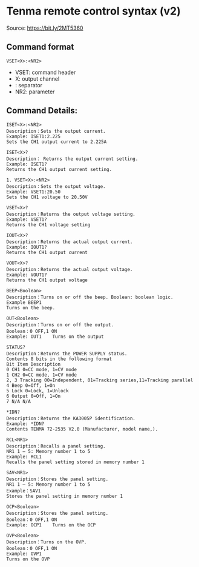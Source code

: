 # Tenma remote control syntax (v2)

Source: https://bit.ly/2MT5360

## Command format
  ```
  VSET<X>:<NR2>
  ```

  * VSET: command header
  * X: output channel
  * : separator
  * NR2: parameter
  
## Command Details:
```
ISET<X>:<NR2>   
Description：Sets the output current.
Example: ISET1:2.225
Sets the CH1 output current to 2.225A
```
```
ISET<X>?
Description： Returns the output current setting.
Example: ISET1?
Returns the CH1 output current setting.
```

```
1. VSET<X>:<NR2>
Description：Sets the output voltage.
Example: VSET1:20.50
Sets the CH1 voltage to 20.50V
```

```
VSET<X>?
Description：Returns the output voltage setting.
Example: VSET1?
Returns the CH1 voltage setting
```

```
IOUT<X>?
Description：Returns the actual output current.
Example: IOUT1?
Returns the CH1 output current
```

```
VOUT<X>?
Description：Returns the actual output voltage.
Example: VOUT1?
Returns the CH1 output voltage
```

```
BEEP<Boolean>
Description：Turns on or off the beep. Boolean: boolean logic.
Example BEEP1
Turns on the beep.
```

```
OUT<Boolean>
Description：Turns on or off the output.
Boolean：0 OFF,1 ON
Example: OUT1    Turns on the output
```

```
STATUS?
Description：Returns the POWER SUPPLY status.
Contents 8 bits in the following format
Bit Item Description
0 CH1 0=CC mode, 1=CV mode
1 CH2 0=CC mode, 1=CV mode
2, 3 Tracking 00=Independent, 01=Tracking series,11=Tracking parallel
4 Beep 0=Off, 1=On
5 Lock 0=Lock, 1=Unlock
6 Output 0=Off, 1=On
7 N/A N/A
```

```
*IDN?
Description：Returns the KA3005P identification.
Example: *IDN?
Contents TENMA 72‐2535 V2.0 (Manufacturer, model name,).
```

```
RCL<NR1>
Description：Recalls a panel setting.
NR1 1 – 5: Memory number 1 to 5
Example: RCL1
Recalls the panel setting stored in memory number 1
```

```
SAV<NR1>
Description：Stores the panel setting.
NR1 1 – 5: Memory number 1 to 5
Example：SAV1 
Stores the panel setting in memory number 1
```

```
OCP<Boolean>
Description：Stores the panel setting.
Boolean：0 OFF,1 ON
Example: OCP1    Turns on the OCP
```

```
OVP<Boolean>
Description：Turns on the OVP.
Boolean：0 OFF,1 ON
Example: OVP1
Turns on the OVP
```